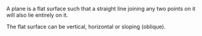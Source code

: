 A plane is a flat surface such that a straight line joining any two
points on it will also lie entirely on it.

The flat surface can be vertical, horizontal or sloping (oblique).
